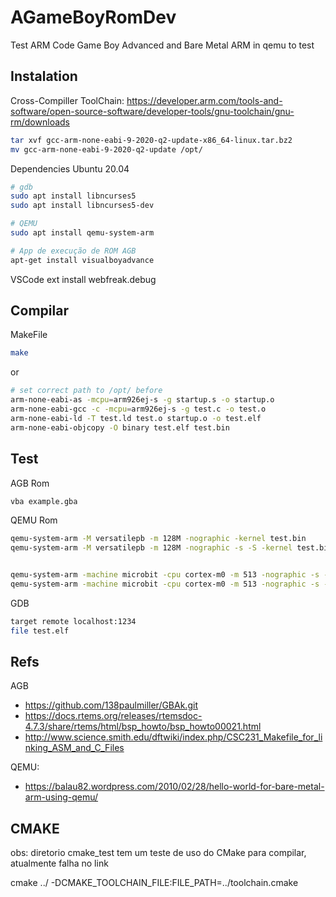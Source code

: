 # AGameBoyRomDev
Test ARM Code Game Boy Advanced and Bare Metal ARM in qemu to test

## Instalation
Cross-Compiller ToolChain: https://developer.arm.com/tools-and-software/open-source-software/developer-tools/gnu-toolchain/gnu-rm/downloads
```bash
tar xvf gcc-arm-none-eabi-9-2020-q2-update-x86_64-linux.tar.bz2
mv gcc-arm-none-eabi-9-2020-q2-update /opt/
```

Dependencies Ubuntu 20.04
```bash
# gdb
sudo apt install libncurses5
sudo apt install libncurses5-dev

# QEMU
sudo apt install qemu-system-arm

# App de execução de ROM AGB
apt-get install visualboyadvance
```

VSCode
ext install webfreak.debug

## Compilar
MakeFile
```bash
make
```
or
```bash
# set correct path to /opt/ before
arm-none-eabi-as -mcpu=arm926ej-s -g startup.s -o startup.o
arm-none-eabi-gcc -c -mcpu=arm926ej-s -g test.c -o test.o
arm-none-eabi-ld -T test.ld test.o startup.o -o test.elf
arm-none-eabi-objcopy -O binary test.elf test.bin
```

## Test
AGB Rom
```bash
vba example.gba 
```
QEMU Rom
```bash
qemu-system-arm -M versatilepb -m 128M -nographic -kernel test.bin
qemu-system-arm -M versatilepb -m 128M -nographic -s -S -kernel test.bin


qemu-system-arm -machine microbit -cpu cortex-m0 -m 513 -nographic -s -S -singlestep simples
qemu-system-arm -machine microbit -cpu cortex-m0 -m 513 -nographic -s -S -kernel simples
```

GDB
```bash
target remote localhost:1234
file test.elf
```

## Refs
AGB
- https://github.com/138paulmiller/GBAk.git
- https://docs.rtems.org/releases/rtemsdoc-4.7.3/share/rtems/html/bsp_howto/bsp_howto00021.html
- http://www.science.smith.edu/dftwiki/index.php/CSC231_Makefile_for_linking_ASM_and_C_Files

QEMU:
- https://balau82.wordpress.com/2010/02/28/hello-world-for-bare-metal-arm-using-qemu/


## CMAKE
obs: diretorio cmake_test tem um teste de uso do CMake para compilar, atualmente falha no link

cmake ../ -DCMAKE_TOOLCHAIN_FILE:FILE_PATH=../toolchain.cmake